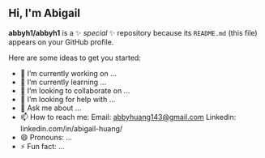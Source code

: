 ## Hi, I'm Abigail


**abbyh1/abbyh1** is a ✨ _special_ ✨ repository because its `README.md` (this file) appears on your GitHub profile.

Here are some ideas to get you started:

- 🔭 I’m currently working on ...
- 🌱 I’m currently learning ...
- 👯 I’m looking to collaborate on ...
- 🤔 I’m looking for help with ...
- 💬 Ask me about ...
- 📫 How to reach me:
        Email: abbyhuang143@gmail.com
        Linkedin: linkedin.com/in/abigail-huang/
- 😄 Pronouns: ...
- ⚡ Fun fact: ...

